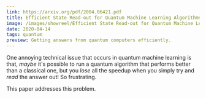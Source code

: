 ```yaml
---
link: https://arxiv.org/pdf/2004.06421.pdf
title: Efficient State Read-out for Quantum Machine Learning Algorithms
image: /images/showreel/Efficient State Read-out for Quantum Machine Learning Algorithms.jpg
date: 2020-04-14
tags: quantum
preview: Getting answers from quantum computers efficiently.
---
```


One annoying technical issue that occurs in quantum machine learning is that,
_maybe_ it's possible to run a quantum algorithm that performs better than
a classical one, but you _lose_ all the speedup when you simply try and _read_
the answer out! So frustrating.

This paper addresses this problem.
